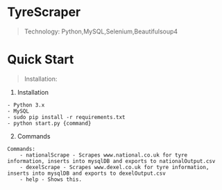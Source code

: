 # TyreScraper
> Technology: Python,MySQL,Selenium,Beautifulsoup4

# Quick Start
> Installation:
1. Installation
```
- Python 3.x
- MySQL
- sudo pip install -r requirements.txt
- python start.py {command}
```

2. Commands
```
Commands:
    - nationalScrape - Scrapes www.national.co.uk for tyre information, inserts into mysqlDB and exports to nationalOutput.csv
    - dexelScrape - Scrapes www.dexel.co.uk for tyre information, inserts into mysqlDB and exports to dexelOutput.csv
    - help - Shows this.
```

